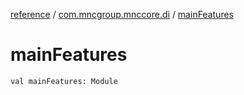 [reference](../index.md) / [com.mncgroup.mnccore.di](index.md) / [mainFeatures](./main-features.md)

# mainFeatures

`val mainFeatures: Module`